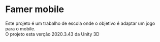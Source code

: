 # Famer mobile 
  Este projeto é um trabalho de escola onde o objetivo é adaptar um jogo para o mobile.<br>
  O projeto esta verção 2020.3.43 da Unity 3D 
